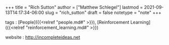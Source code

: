 +++
title = "Rich Sutton"
author = ["Matthew Schlegel"]
lastmod = 2021-09-13T14:17:34-06:00
slug = "rich_sutton"
draft = false
notetype = "note"
+++

tags
: [People]({{<relref "people.md#" >}}), [Reinforcement Learning]({{<relref "reinforcement_learning.md#" >}})

website
: <http://incompleteideas.net>
